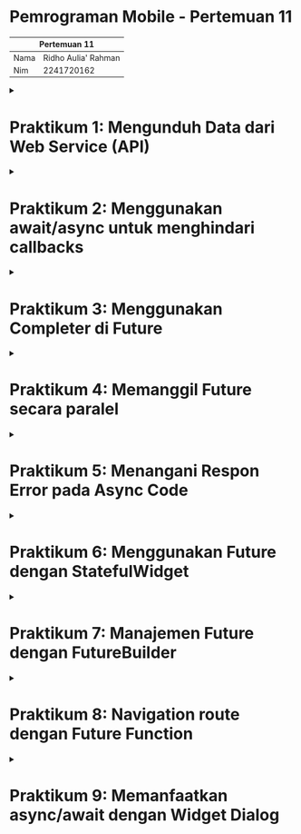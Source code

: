 # Pemrograman Mobile - Pertemuan 11

<table>
    <thead>
        <th style="text-align: center;" colspan="2">Pertemuan 11</th>
    </thead>
    <tbody>
        <tr>
            <td>Nama</td>
            <td>Ridho Aulia' Rahman</td>
        </tr>
        <tr>
            <td>Nim</td>
            <td>2241720162</td>
        </tr>
    </tbody>
</table>

<details>
<summary>

# Praktikum 1: Mengunduh Data dari Web Service (API)
</summary>


## Langkah 1: Membuat Project Baru

Membuat project baru dengan nama `books` dan menambahkan dependencies `http`.

## Langkah 2: Cek file pubspec.yaml

Memastikan file `pubspec.yaml` sudah terdapat dependencies `http`.

![alt](../../docs/pertemuan_11/1.png)

Mengaktifkan internet karena menggunakan MacOS.

![alt](../../docs/pertemuan_11/2.png)

## Langkah 3: Buka file main.dart

### Soal 1
Tambahkan nama panggilan Anda pada title app sebagai identitas hasil pekerjaan Anda.

![alt](../../docs/pertemuan_11/3.png)

# Langkah 4: Tambah method getData()

Menambahkan method `getData()` untuk mengambil data dari web service.

![alt](../../docs/pertemuan_11/4.png)

## Soal 2

Carilah judul buku favorit Anda di Google Books, lalu ganti ID buku pada variabel path di kode tersebut.

![alt](../../docs/pertemuan_11/5.png)

# Langkah 5: Tambah kode di ElevatedButton

Menambahkan kode untuk memanggil method `getData()` pada ElevatedButton.

![alt](../../docs/pertemuan_11/6.png)

## Soal 3

Jelaskan maksud kode langkah 5 tersebut terkait `substring` dan `catchError`!

Capture hasil praktikum Anda berupa GIF dan lampirkan di README.

### Jawaban
`substring` digunakan untuk mengambil data dari index tertentu pada string. `catchError` digunakan untuk menangkap error yang terjadi pada kode.


![alt](../../docs/pertemuan_11/7.gif)

</details>

<details>
<summary>

# Praktikum 2: Menggunakan await/async untuk menghindari callbacks
</summary>


## Langkah 1: Buka file main.dart

Menambahkan tiga method di dalam class _FuturePageState.

![alt](../../docs/pertemuan_11/8.png)

## Langkah 2: Tambah method count()

Menambahkan method `count()` untuk menghitung.

![alt](../../docs/pertemuan_11/9.png)

## Langkah 3: Panggil count()

Menambahkan kode untuk memanggil method `count()` pada ElevatedButton.

![alt](../../docs/pertemuan_11/10.png)

## Langkah 4: Run

Menjalankan aplikasi.

![alt](../../docs/pertemuan_11/11.png)

## Soal 4
Jelaskan maksud kode langkah 1 dan 2 tersebut!

Capture hasil praktikum Anda berupa GIF dan lampirkan di README. Lalu lakukan commit dengan pesan "W12: Soal 4".

### Jawaban

Kode langkah 1 adalah kode yang akan mengembalikan nilai 1,2,3 dengan delay 3 detik. Kode langkah 2 adalah kode yang akan menjalankan kode langkah 1 dan menampilkan hasilnya.

![alt](../../docs/pertemuan_11/12.gif)

</details>

<details>
<summary>

# Praktikum 3: Menggunakan Completer di Future
</summary>

## Langkah 1: Buka main.dart

Melakukan import package async.

![alt](../../docs/pertemuan_11/13.png)

## Langkah 2: Tambahkan variabel dan method

Menambahkan variabel late dan method di class _FuturePageState.

![alt](../../docs/pertemuan_11/14.png)

## Langkah 3: Ganti isi kode onPressed()

Mengganti isi kode onPressed() pada ElevatedButton.

![alt](../../docs/pertemuan_11/15.png)

## Langkah 4: Run

## Soal 5

Jelaskan maksud kode langkah 2 tersebut!

Capture hasil praktikum Anda berupa GIF dan lampirkan di README.

### Jawaban

Kode tersebut menggunakan Completer untuk mengelola penyelesaian (completion) dari sebuah Future secara manual.

Mendeklarasikan variabel completer dengan keyword late, yang berarti variabel akan diinisialisasi nanti sebelum digunakan.

Fungsi `getNumber()` membuat instance baru dari `Completer<int>()`.
Memanggil fungsi `calculate()` yang akan menyelesaikan Completer tersebut.
Mengembalikan `completer.future`, yaitu sebuah Future yang akan berisi nilai ketika completer selesai (complete).

![alt](../../docs/pertemuan_11/16.gif)

## Langkah 5: Ganti method calculate()

Mengganti atau membuat calculate2().

![alt](../../docs/pertemuan_11/17.png)

## Langkah 6: Pindah ke onPressed()

Mengganti isi kode onPressed() pada ElevatedButton.

![alt](../../docs/pertemuan_11/18.png)

## Soal 6
Jelaskan maksud perbedaan kode langkah 2 dengan langkah 5-6 tersebut!

Capture hasil praktikum Anda berupa GIF dan lampirkan di README. 

### Jawaban

Kode langkah 2 menggunakan Completer untuk mengelola penyelesaian (completion) dari sebuah Future secara manual tanpa melakukan handle jika terjadi error. 

Sedangkan kode langkah 5-6 menggunakan Completer dengan Future.delayed untuk menunda eksekusi kode selama 5 detik dan menerapkan try-catch untuk menangkap error yang terjadi dan completer.completeError() untuk menyelesaikan Completer dengan error.

![alt](../../docs/pertemuan_11/19.gif)

</details>

<details>
<summary>

# Praktikum 4: Memanggil Future secara paralel
</summary>

## Langkah 1: Buka file main.dart

Menambahkan method returnFG ke dalam class _FuturePageState.

![alt](../../docs/pertemuan_11/20.png)

## Langkah 2: Edit onPressed()

Mengedit kode onPressed() pada ElevatedButton.

![alt](../../docs/pertemuan_11/21.png)

## Langkah 3: Run

Hasilnya dalam 3 detik berupa angka 6 lebih cepat dibandingkan praktikum sebelumnya menunggu sampai 9 detik.

## Soal 7

Capture hasil praktikum Anda berupa GIF dan lampirkan di README

### Jawaban

![alt](../../docs/pertemuan_11/22.gif)

## Langkah 4: Ganti variabel futureGroup

Mengganti variabel futureGroup dengan `Future.wait`.

![alt](../../docs/pertemuan_11/23.png)

## Soal 8

Jelaskan maksud perbedaan kode langkah 1 dan 4!

### Jawaban

Kode langkah 1 menggunakan FutureGroup untuk mengelola beberapa Future secara paralel. Sedangkan kode langkah 4 menggunakan Future.wait untuk menjalankan beberapa Future secara paralel dan mengembalikan Future yang akan menyelesaikan ketika semua Future selesai.

Keduanya digunakan untuk menunggu beberapa Future selesai, tetapi FutureGroup memberikan fleksibilitas lebih dalam menambahkan Future secara dinamis

</details>

<details>
<summary>

# Praktikum 5: Menangani Respon Error pada Async Code
</summary>

## Langkah 1: Buka file main.dart

Menambahkan method `returnError` ke dalam class _FuturePageState.

![alt](../../docs/pertemuan_11/24.png)

## Langkah 2: ElevatedButton

Ubah kode onPressed() pada ElevatedButton.

![alt](../../docs/pertemuan_11/25.png)

## Langkah 3: Run

Menjalankan aplikasi.

![alt](../../docs/pertemuan_11/26.png)

![alt](../../docs/pertemuan_11/26-console.png)

## Soal 9

Capture hasil praktikum Anda berupa GIF dan lampirkan di README.

### Jawaban

![alt](../../docs/pertemuan_11/27.gif)

## Langkah 4: Tambah method handleError()

Menambahkan method `handleError` ke dalam class _FuturePageState.

![alt](../../docs/pertemuan_11/28.png)

## Soal 10

Panggil method handleError() tersebut di ElevatedButton, lalu run. Apa hasilnya? Jelaskan perbedaan kode langkah 1 dan 4!

## Jawaban

Hasilnya akan menampilkan `complete` pada console. Perbedaan kode langkah 1 dan 4 adalah kode langkah 1 menggunakan catchError untuk menangkap error yang terjadi pada kode dan onComplete untuk menampilkan hasilnya di console. Sedangkan kode langkah 4 menggunakan try-catch pada method `returnError` untuk menangkap error yang terjadi dan menggunakan finally untuk menampilkan hasilnya di console.

</details>

<details>
<summary>

# Praktikum 6: Menggunakan Future dengan StatefulWidget
</summary>

## Langkah 1: install plugin geolocator

Menambahkan dependencies geolocator.

![alt](../../docs/pertemuan_11/29.png)

## Langkah 2: Tambah permission GPS

Menambahkan permission GPS.

![alt](../../docs/pertemuan_11/30.png)

## Langkah 3: Buat file geolocation.dart

Membuat file geolocation.dart.

## Langkah 4: Buat StatefulWidget

Buat class LocationScreen di dalam file geolocation.dart.

![alt](../../docs/pertemuan_11/31.png)

## Langkah 5: Isi kode geolocation.dart

Isi kode di dalam class LocationScreen.

![alt](../../docs/pertemuan_11/32.png)

## Soal 11
Tambahkan nama panggilan Anda pada tiap properti title sebagai identitas pekerjaan Anda.

## Jawaban

![alt](../../docs/pertemuan_11/33.png)

## Langkah 6: Edit main.dart

Panggil screen baru tersebut di file main.dart.

![alt](../../docs/pertemuan_11/34.png)

## Langkah 7: Run

Menjalankan aplikasi.

![alt](../../docs/pertemuan_11/35.png)

## Langkah 8: Tambahkan animasi loading

Menambahkan animasi loading.

![alt](../../docs/pertemuan_11/36.png)

## Soal 12
Jika Anda tidak melihat animasi loading tampil, kemungkinan itu berjalan sangat cepat. Tambahkan delay pada method getPosition() dengan kode await Future.delayed(const Duration(seconds: 3));

Apakah Anda mendapatkan koordinat GPS ketika run di browser? Mengapa demikian?

Capture hasil praktikum Anda berupa GIF dan lampirkan di README.

## Jawaban

Menambahkan delay pada method getPosition() dengan kode `await Future.delayed(const Duration(seconds: 3));`.

![alt](../../docs/pertemuan_11/37.png)

Saya mendapatkan koordinat GPS ketika run di browser. Hal ini dikarenakan browser memiliki akses ke GPS sehingga dapat menampilkan koordinat GPS.

Hasil run di browser.

![alt](../../docs/pertemuan_11/40.gif)

Hasil run di device.

![alt](../../docs/pertemuan_11/38.gif)

</details>

<details>

<summary>

# Praktikum 7: Manajemen Future dengan FutureBuilder
</summary>

## Langkah 1: Modifikasi method getPosition()

Menambahkan kode `await Future.delayed(const Duration(seconds: 3));` pada method getPosition().

![alt](../../docs/pertemuan_11/41.png)

## Langkah 2: Tambah variabel

Menambahkan variabel position di class _LocationScreenState.

![alt](../../docs/pertemuan_11/42.png)

## Langkah 3: Tambah initState()

Set variabel position pada initState().

![alt](../../docs/pertemuan_11/43.png)

## Langkah 4: Edit method build()

Mengedit method build().

![alt](../../docs/pertemuan_11/44.png)

## Soal 13

Apakah ada perbedaan UI dengan praktikum sebelumnya? Mengapa demikian?

Capture hasil praktikum Anda berupa GIF dan lampirkan di README.

## Jawaban

Tidak, tidak ada perbedaan UI dengan praktikum sebelumnya. Hal ini dikarenakan menggunakan FutureBuilder yang akan menampilkan widget sesuai dengan status Future.

![alt](../../docs/pertemuan_11/45.gif)

## Langkah 5: Tambah handling error

Menambahkan handling error.

![alt](../../docs/pertemuan_11/46.png)

## Soal 14
Apakah ada perbedaan UI dengan langkah sebelumnya? Mengapa demikian?

Capture hasil praktikum Anda berupa GIF dan lampirkan di README.

## Jawaban

Tidak, tidak ada perbedaan UI dengan langkah sebelumnya. Hal ini dikarenakan menggunakan FutureBuilder yang akan menampilkan widget sesuai dengan status Future dan menambahkan handle error jika terjadi error.

![alt](../../docs/pertemuan_11/47.gif)

</details>

<details>
<summary>

# Praktikum 8: Navigation route dengan Future Function
</summary>

## Langkah 1: Buat file baru navigation_first.dart

Membuat file navigation_first.dart.

![alt](../../docs/pertemuan_11/48.png)

## Langkah 2: Isi kode navigation_first.dart

Isi kode di dalam class NavigationFirstScreen.

![alt](../../docs/pertemuan_11/49.png)

## Soal 15

Tambahkan nama panggilan Anda pada tiap properti title sebagai identitas pekerjaan Anda.

Silakan ganti dengan warna tema favorit Anda.

## Jawaban
Mengubah title dengan nama panggilan dan mengubah warna tema menjadi warna oranye.

![alt](../../docs/pertemuan_11/50.png)

## Langkah 3: Tambah method di class _NavigationFirstState

Menambahkan method `_navigateAndGetColor` di dalam class _NavigationFirstState.

![alt](../../docs/pertemuan_11/51.png)

## Langkah 4: Buat file baru navigation_second.dart

Membuat file navigation_second.dart.

## Langkah 5: Buat class NavigationSecond dengan StatefulWidget

Membuat class NavigationSecond dengan StatefulWidget.

![alt](../../docs/pertemuan_11/52.png)

## Langkah 6: Edit main.dart

Lakukan edit properti home.

![alt](../../docs/pertemuan_11/53.png)

## Langkah 7: Run

Menjalankan aplikasi.

## Soal 16

Cobalah klik setiap button, apa yang terjadi ? Mengapa demikian ?

Capture hasil praktikum Anda berupa GIF dan lampirkan di README.

## Jawaban

Ketika button change color diklik, maka akan menampilkan halaman kedua, di halaman kedua terdapat 3 button yang masing-masing akan mengubah warna background pada halaman pertama.

Hasil run aplikasi.

![alt](../../docs/pertemuan_11/54.gif)

</details>

<details>

<summary>

# Praktikum 9: Memanfaatkan async/await dengan Widget Dialog
</summary>

## Langkah 1: Buat file baru navigation_dialog.dart

Membuat file navigation_dialog.dart.

## Langkah 2: Isi kode navigation_dialog.dart

menambahkan kode di dalam class NavigationDialogScreen.

![alt](../../docs/pertemuan_11/55.png)

## Langkah 3: Tambah method async

Menambahkan method `_showColorDialog` dengan async.

![alt](../../docs/pertemuan_11/56.png)

## Langkah 4: Panggil method di ElevatedButton

Panggil method `_showColorDialog` di ElevatedButton.

![alt](../../docs/pertemuan_11/57.png)

## Langkah 5: Edit main.dart

Lakukan edit properti home.

![alt](../../docs/pertemuan_11/58.png)

## Langkah 6: Run

Menjalankan aplikasi.

## Soal 17

Cobalah klik setiap button, apa yang terjadi ? Mengapa demikian ?

Gantilah 3 warna pada langkah 3 dengan warna favorit Anda!

Capture hasil praktikum Anda berupa GIF dan lampirkan di README.

## Jawaban

Ketika button change color diklik, maka akan menampilkan dialog yang berisi 3 button yang masing-masing akan mengubah warna background pada halaman pertama.

Mengganti warna menjadi warna favorit.

![alt](../../docs/pertemuan_11/59.png)

Hasil run aplikasi.

![alt](../../docs/pertemuan_11/60.gif)

</details>